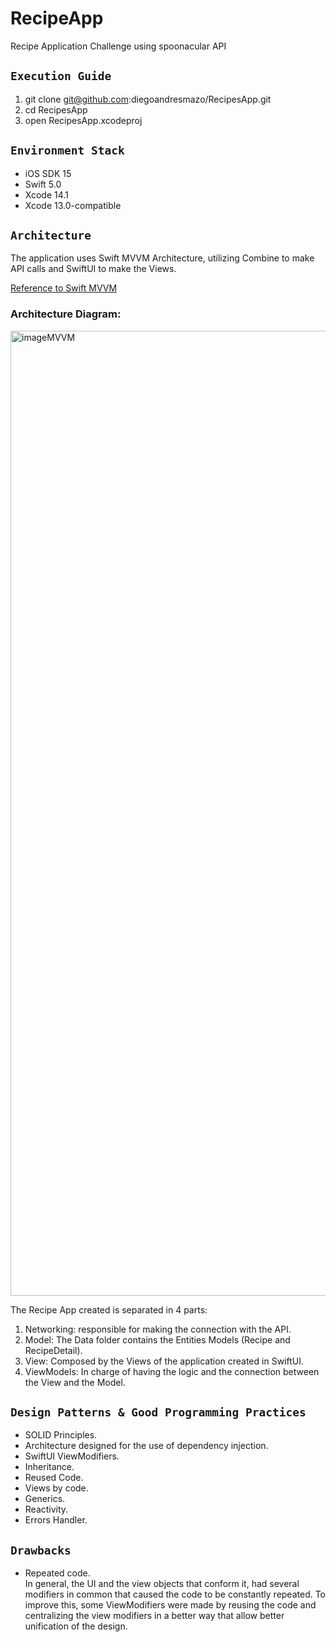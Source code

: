 # RecipeApp
Recipe Application Challenge using spoonacular API

## `Execution Guide`
1. git clone git@github.com:diegoandresmazo/RecipesApp.git
2. cd RecipesApp
3. open RecipesApp.xcodeproj

## `Environment Stack`
- iOS SDK 15
- Swift 5.0
- Xcode 14.1
- Xcode 13.0-compatible 

## `Architecture`
The application uses Swift MVVM Architecture, utilizing Combine to make API calls and SwiftUI to make the Views.

 [Reference to Swift MVVM](https://www.maray.ai/posts/swift-mvvm-architecture)

 ### Architecture Diagram:
 <img width="1544" alt="imageMVVM" src="https://user-images.githubusercontent.com/10929423/199441511-c549f33e-76f8-4496-91e5-6c675bd9ba72.png">
 
 The Recipe App created is separated in 4 parts:
 
 1. Networking: responsible for making the connection with the API. 
 2. Model: The Data folder contains the Entities Models (Recipe and RecipeDetail).
 3. View: Composed by the Views of the application created in SwiftUI.
 4. ViewModels: In charge of having the logic and the connection between the View and the Model.

## `Design Patterns & Good Programming Practices` 
  * SOLID Principles.
  * Architecture designed for the use of dependency injection.
  * SwiftUI ViewModifiers.
  * Inheritance.
  * Reused Code.
  * Views by code.
  * Generics.
  * Reactivity.
  * Errors Handler.

## `Drawbacks`
- Repeated code.  
  In general, the UI and the view objects that conform it, had several modifiers in common that caused the code to be constantly repeated. To improve this, some ViewModifiers were made by reusing the code and centralizing the view modifiers in a better way that allow better unification of the design.
